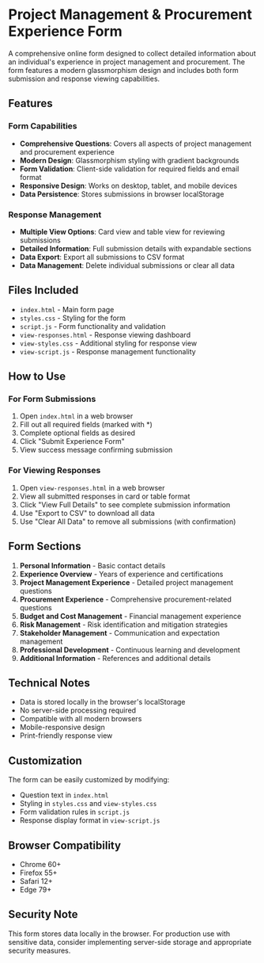# Project Management & Procurement Experience Form

A comprehensive online form designed to collect detailed information about an individual's experience in project management and procurement. The form features a modern glassmorphism design and includes both form submission and response viewing capabilities.

## Features

### Form Capabilities
- **Comprehensive Questions**: Covers all aspects of project management and procurement experience
- **Modern Design**: Glassmorphism styling with gradient backgrounds
- **Form Validation**: Client-side validation for required fields and email format
- **Responsive Design**: Works on desktop, tablet, and mobile devices
- **Data Persistence**: Stores submissions in browser localStorage

### Response Management
- **Multiple View Options**: Card view and table view for reviewing submissions
- **Detailed Information**: Full submission details with expandable sections
- **Data Export**: Export all submissions to CSV format
- **Data Management**: Delete individual submissions or clear all data

## Files Included

- `index.html` - Main form page
- `styles.css` - Styling for the form
- `script.js` - Form functionality and validation
- `view-responses.html` - Response viewing dashboard
- `view-styles.css` - Additional styling for response view
- `view-script.js` - Response management functionality

## How to Use

### For Form Submissions
1. Open `index.html` in a web browser
2. Fill out all required fields (marked with *)
3. Complete optional fields as desired
4. Click "Submit Experience Form"
5. View success message confirming submission

### For Viewing Responses
1. Open `view-responses.html` in a web browser
2. View all submitted responses in card or table format
3. Click "View Full Details" to see complete submission information
4. Use "Export to CSV" to download all data
5. Use "Clear All Data" to remove all submissions (with confirmation)

## Form Sections

1. **Personal Information** - Basic contact details
2. **Experience Overview** - Years of experience and certifications
3. **Project Management Experience** - Detailed project management questions
4. **Procurement Experience** - Comprehensive procurement-related questions
5. **Budget and Cost Management** - Financial management experience
6. **Risk Management** - Risk identification and mitigation strategies
7. **Stakeholder Management** - Communication and expectation management
8. **Professional Development** - Continuous learning and development
9. **Additional Information** - References and additional details

## Technical Notes

- Data is stored locally in the browser's localStorage
- No server-side processing required
- Compatible with all modern browsers
- Mobile-responsive design
- Print-friendly response view

## Customization

The form can be easily customized by modifying:
- Question text in `index.html`
- Styling in `styles.css` and `view-styles.css`
- Form validation rules in `script.js`
- Response display format in `view-script.js`

## Browser Compatibility

- Chrome 60+
- Firefox 55+
- Safari 12+
- Edge 79+

## Security Note

This form stores data locally in the browser. For production use with sensitive data, consider implementing server-side storage and appropriate security measures.
